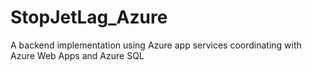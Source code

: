# StopJetLag_Azure
A backend implementation using Azure app services coordinating with Azure Web Apps and Azure SQL
